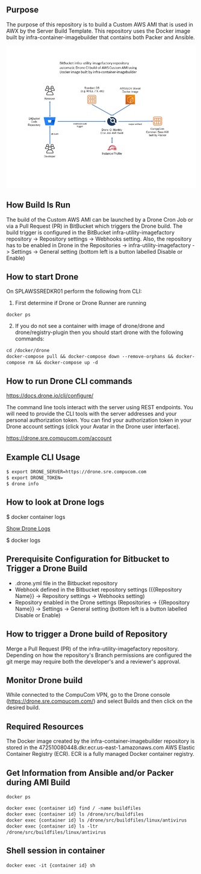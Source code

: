 Purpose
---
The purpose of this repository is to build a Custom AWS AMI that is used in AWX by the Server Build Template.  This repository uses the Docker image built by infra-container-imagebuilder that contains both Packer and Ansible.

![Alt text](images/infra-utility-imagefactory.v2.png?raw=true "BitBucket Drone CI Packer Build Of Custom AWS AMI")

How Build Is Run
---
The build of the Custom AWS AMI can be launched by a Drone Cron Job or via a Pull Request (PR) in BitBucket which triggers the Drone build.  The build trigger is configured in the BitBucket infra-utility-imagefactory repository -> Repository settings -> Webhooks setting.  Also, the repository has to be enabled in Drone in the Repositories -> infra-utility-imagefactory -> Settings -> General setting (bottom left is a button labelled Disable or Enable)

How to start Drone
---
On SPLAWSSREDKR01 perform the following from CLI:

1. First determine if Drone or Drone Runner are running

```
docker ps
```

2. If you do not see a container with image of drone/drone and drone/registry-plugin then you should start drone with the following commands:

```
cd /docker/drone
docker-compose pull && docker-compose down --remove-orphans && docker-compose rm && docker-compose up -d
```

How to run Drone CLI commands
---
https://docs.drone.io/cli/configure/

The command line tools interact with the server using REST endpoints. You will need to provide the CLI tools with the server addresses and your personal authorization token. You can find your authorization token in your Drone account settings (click your Avatar in the Drone user interface).

https://drone.sre.compucom.com/account

Example CLI Usage
---
```
$ export DRONE_SERVER=https://drone.sre.compucom.com
$ export DRONE_TOKEN=
$ drone info
```

How to look at Drone logs
---
$ docker container logs <Drone container id>

[Show Drone Logs](https://docs.drone.io/server/logging/)

$ docker logs <container name>

Prerequisite Configuration for Bitbucket to Trigger a Drone Build
---
- .drone.yml file in the Bitbucket repository
- Webhook defined in the Bitbucket repository settings ({{Repository Name}} -> Repository settings -> Webhooks setting)
- Repository enabled in the Drone settings (Repositories -> {{Repository Name}} -> Settings -> General setting (bottom left is a button labelled Disable or Enable)

How to trigger a Drone build of Repository
---
Merge a Pull Request (PR) of the infra-utility-imagefactory repository.  Depending on how the repository's Branch permissions are configured the git merge may require both the developer's and a reviewer's approval.

Monitor Drone build
---
While connected to the CompuCom VPN, go to the Drone console (https://drone.sre.compucom.com/) and select Builds and then click on the desired build.

Required Resources
---
The Docker image created by the infra-container-imagebuilder repository is stored in the 472510080448.dkr.ecr.us-east-1.amazonaws.com AWS Elastic Container Registry (ECR).  ECR is a fully managed Docker container registry.

Get Information from Ansible and/or Packer during AMI Build
---

```
docker ps
```

```
docker exec {container id} find / -name buildfiles
docker exec {container id} ls /drone/src/buildfiles
docker exec {container id} ls /drone/src/buildfiles/linux/antivirus
docker exec {container id} ls -ltr /drone/src/buildfiles/linux/antivirus
```

Shell session in container
---

```
docker exec -it {container id} sh
```